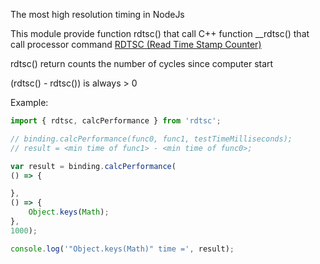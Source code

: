 The most high resolution timing in NodeJs

This module provide function rdtsc() that call C++ function __rdtsc() that call processor command [RDTSC (Read Time Stamp Counter)](https://en.wikipedia.org/wiki/Time_Stamp_Counter)

rdtsc() return counts the number of cycles since computer start

(rdtsc() - rdtsc()) is always > 0

Example:
```js
import { rdtsc, calcPerformance } from 'rdtsc';

// binding.calcPerformance(func0, func1, testTimeMilliseconds);
// result = <min time of func1> - <min time of func0>;

var result = binding.calcPerformance(
() => {

},
() => {
	Object.keys(Math);
},
1000);

console.log('"Object.keys(Math)" time =', result);
```

